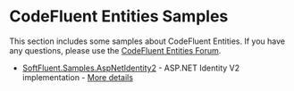 CodeFluent Entities Samples
===========================

This section includes some samples about CodeFluent Entities.
If you have any questions, please use the [CodeFluent Entities Forum](http://www.softfluent.com/Forums).

* [SoftFluent.Samples.AspNetIdentity2](https://github.com/SoftFluent/CodeFluent-Entities/tree/master/Samples/SoftFluent.Samples.AspNetIdentity2) - ASP.NET Identity V2 implementation - [More details](http://blog.codefluententities.com/2014/04/30/asp-net-identity-v2-and-codefluent-entities/)
